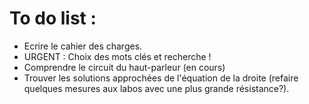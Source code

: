 To do list :
===========

- Ecrire le cahier des charges.
- URGENT : Choix des mots clés et recherche !
- Comprendre le circuit du haut-parleur (en cours)
- Trouver les solutions approchées de l'équation de la droite (refaire quelques mesures aux labos avec une plus grande résistance?).

